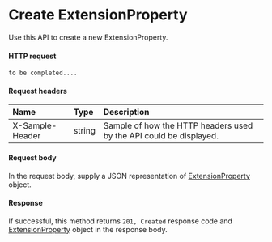# Create ExtensionProperty

Use this API to create a new ExtensionProperty.
#### HTTP request
<!-- { "blockType": "ignored" } -->
```http
to be completed....
```
#### Request headers
| Name       | Type | Description|
|:---------------|:--------|:----------|
| X-Sample-Header  | string  | Sample of how the HTTP headers used by the API could be displayed.|

#### Request body
In the request body, supply a JSON representation of [ExtensionProperty](../resources/extensionproperty.md) object.


#### Response
If successful, this method returns `201, Created` response code and [ExtensionProperty](../resources/extensionproperty.md) object in the response body.
